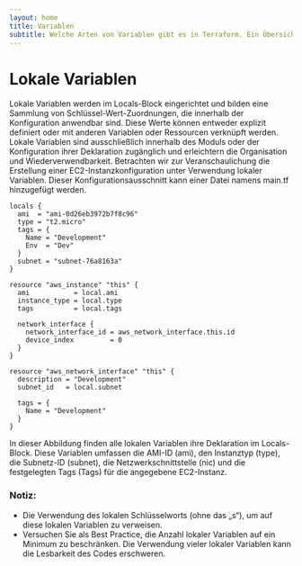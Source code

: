```yaml
---
layout: home
title: Variablen
subtitle: Welche Arten von Variablen gibt es in Terraform. Ein Übersicht.
---
```


# Lokale Variablen
Lokale Variablen werden im Locals-Block eingerichtet und bilden eine Sammlung von Schlüssel-Wert-Zuordnungen, die innerhalb der Konfiguration anwendbar sind. Diese Werte können entweder explizit definiert oder mit anderen Variablen oder Ressourcen verknüpft werden.
Lokale Variablen sind ausschließlich innerhalb des Moduls oder der Konfiguration ihrer Deklaration zugänglich und erleichtern die Organisation und Wiederverwendbarkeit. Betrachten wir zur Veranschaulichung die Erstellung einer EC2-Instanzkonfiguration unter Verwendung lokaler Variablen. Dieser Konfigurationsausschnitt kann einer Datei namens main.tf hinzugefügt werden.
```
locals {
  ami  = "ami-0d26eb3972b7f8c96"
  type = "t2.micro"
  tags = {
    Name = "Development"
    Env  = "Dev"
  }
  subnet = "subnet-76a8163a"
}

resource "aws_instance" "this" {
  ami           = local.ami
  instance_type = local.type
  tags          = local.tags

  network_interface {
    network_interface_id = aws_network_interface.this.id
    device_index         = 0
  }
}

resource "aws_network_interface" "this" {
  description = "Development"
  subnet_id   = local.subnet

  tags = {
    Name = "Development"
  }
}
```
In dieser Abbildung finden alle lokalen Variablen ihre Deklaration im Locals-Block. Diese Variablen umfassen die AMI-ID (ami), den Instanztyp (type), die Subnetz-ID (subnet), die Netzwerkschnittstelle (nic) und die festgelegten Tags (Tags) für die angegebene EC2-Instanz.
### Notiz:

* Die Verwendung des lokalen Schlüsselworts (ohne das „s“), um auf diese lokalen Variablen zu verweisen.
* Versuchen Sie als Best Practice, die Anzahl lokaler Variablen auf ein Minimum zu beschränken. Die Verwendung vieler lokaler Variablen kann die Lesbarkeit des Codes erschweren.
